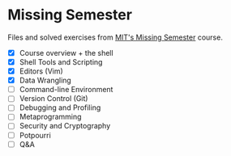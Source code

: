 # Missing Semester

Files and solved exercises from [MIT's Missing Semester](https://missing.csail.mit.edu/) course.

- [x] Course overview + the shell
- [x] Shell Tools and Scripting
- [x] Editors (Vim)
- [x] Data Wrangling
- [ ] Command-line Environment
- [ ] Version Control (Git)
- [ ] Debugging and Profiling
- [ ] Metaprogramming
- [ ] Security and Cryptography
- [ ] Potpourri
- [ ] Q&A
